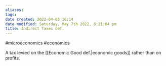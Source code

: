 ```yaml
---
aliases: 
tags: 
date created: 2022-04-03 16:14
date modified: Saturday, May 7th 2022, 8:21:04 pm
title: Indirect Taxes def.
---
```


#microeconomics #economics

A tax levied on the [[Economic Good def.|economic goods]] rather than on profits.
